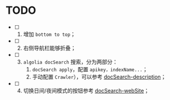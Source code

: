 # TODO
- [ ] 1. 增加 `bottom to top`；
- [ ] 2. 右侧导航栏能够折叠；
- [ ] 3. `algolia docSearch` 搜索，分为两部分：
        1. `docSearch apply`，配置 `apikey，indexName...`；
        2. 手动配置 `Crawler`），可以参考 [docSearch-description](https://docsearch.algolia.com/docs/what-is-docsearch#quick-description)；
- [ ] 4. 切换日间/夜间模式的按钮参考 [docSearch-webSite](https://docsearch.algolia.com/docs/what-is-docsearch/)；